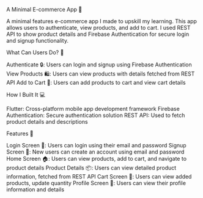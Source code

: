 
A Minimal E-commerce App 🚀

A minimal features e-commerce app I made to upskill my learning. This app allows users to authenticate, view products, and add to cart. I used REST API to show product details and Firebase Authentication for secure login and signup functionality.

What Can Users Do? 🤔

Authenticate 🔒: Users can login and signup using Firebase Authentication
View Products 🛍️: Users can view products with details fetched from REST API
Add to Cart 🛒: Users can add products to cart and view cart details

How I Built It 💻

Flutter: Cross-platform mobile app development framework
Firebase Authentication: Secure authentication solution
REST API: Used to fetch product details and descriptions

Features 🌟

Login Screen 🔑: Users can login using their email and password
Signup Screen 📝: New users can create an account using email and password
Home Screen 🏠: Users can view products, add to cart, and navigate to product details
Product Details 📦: Users can view detailed product information, fetched from REST API
Cart Screen 🛒: Users can view added products, update quantity
Profile Screen 👤: Users can view their profile information and details

